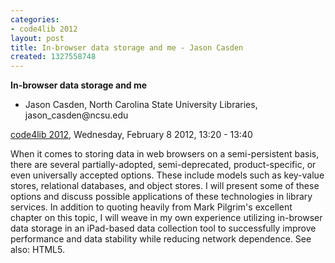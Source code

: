 ```yaml
---
categories:
- code4lib 2012
layout: post
title: In-browser data storage and me - Jason Casden
created: 1327558748
---
```

<strong>In-browser data storage and me</strong>
<ul>
<li>Jason Casden, North Carolina State University Libraries, jason_casden@ncsu.edu</li>
</ul>
<p><a href="/conference/2012">code4lib 2012</a>, Wednesday, February 8 2012, 13:20 - 13:40</p>
<p>
When it comes to storing data in web browsers on a semi-persistent basis, there are several partially-adopted, semi-deprecated, product-specific, or even universally accepted options. These include models such as key-value stores, relational databases, and object stores. I will present some of these options and discuss possible applications of these technologies in library services. In addition to quoting heavily from Mark Pilgrim's excellent chapter on this topic, I will weave in my own experience utilizing in-browser data storage in an iPad-based data collection tool to successfully improve performance and data stability while reducing network dependence. See also: HTML5.
</p>
